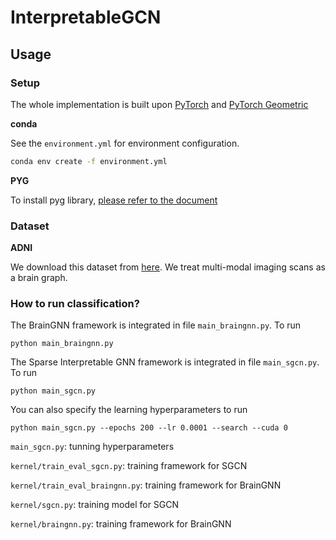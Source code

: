 # InterpretableGCN

## Usage
### Setup
The whole implementation is built upon [PyTorch](https://pytorch.org) and [PyTorch Geometric](https://pytorch-geometric.readthedocs.io/en/latest/)

**conda**

See the `environment.yml` for environment configuration. 
```bash
conda env create -f environment.yml
```
**PYG**

To install pyg library, [please refer to the document](https://pytorch-geometric.readthedocs.io/en/latest/notes/installation.html)

### Dataset 
**ADNI**

We download this dataset from [here](https://adni.loni.usc.edu/data-samples/access-data/).
We treat multi-modal imaging scans as a brain graph.

### How to run classification?
The BrainGNN framework is integrated in file `main_braingnn.py`. To run
```
python main_braingnn.py 
```
The Sparse Interpretable GNN framework is integrated in file `main_sgcn.py`. To run
```
python main_sgcn.py 
```
You can also specify the learning hyperparameters to run
```
python main_sgcn.py --epochs 200 --lr 0.0001 --search --cuda 0
```
`main_sgcn.py`: tunning hyperparameters

`kernel/train_eval_sgcn.py`: training framework for SGCN

`kernel/train_eval_braingnn.py`: training framework for BrainGNN

`kernel/sgcn.py`: training model for SGCN

`kernel/braingnn.py`: training framework for BrainGNN
